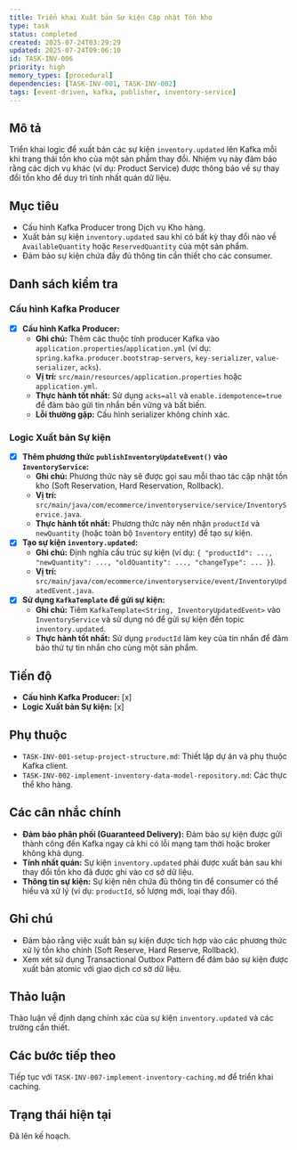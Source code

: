 ```yaml
---
title: Triển khai Xuất bản Sự kiện Cập nhật Tồn kho
type: task
status: completed
created: 2025-07-24T03:29:29
updated: 2025-07-24T09:06:10
id: TASK-INV-006
priority: high
memory_types: [procedural]
dependencies: [TASK-INV-001, TASK-INV-002]
tags: [event-driven, kafka, publisher, inventory-service]
---
```


## Mô tả

Triển khai logic để xuất bản các sự kiện `inventory.updated` lên Kafka mỗi khi trạng thái tồn kho của một sản phẩm thay đổi. Nhiệm vụ này đảm bảo rằng các dịch vụ khác (ví dụ: Product Service) được thông báo về sự thay đổi tồn kho để duy trì tính nhất quán dữ liệu.

## Mục tiêu

*   Cấu hình Kafka Producer trong Dịch vụ Kho hàng.
*   Xuất bản sự kiện `inventory.updated` sau khi có bất kỳ thay đổi nào về `AvailableQuantity` hoặc `ReservedQuantity` của một sản phẩm.
*   Đảm bảo sự kiện chứa đầy đủ thông tin cần thiết cho các consumer.

## Danh sách kiểm tra

### Cấu hình Kafka Producer
- [x] **Cấu hình Kafka Producer:**
    - **Ghi chú:** Thêm các thuộc tính producer Kafka vào `application.properties`/`application.yml` (ví dụ: `spring.kafka.producer.bootstrap-servers`, `key-serializer`, `value-serializer`, `acks`).
    - **Vị trí:** `src/main/resources/application.properties` hoặc `application.yml`.
    - **Thực hành tốt nhất:** Sử dụng `acks=all` và `enable.idempotence=true` để đảm bảo gửi tin nhắn bền vững và bất biến.
    - **Lỗi thường gặp:** Cấu hình serializer không chính xác.

### Logic Xuất bản Sự kiện
- [x] **Thêm phương thức `publishInventoryUpdateEvent()` vào `InventoryService`:**
    - **Ghi chú:** Phương thức này sẽ được gọi sau mỗi thao tác cập nhật tồn kho (Soft Reservation, Hard Reservation, Rollback).
    - **Vị trí:** `src/main/java/com/ecommerce/inventoryservice/service/InventoryService.java`.
    - **Thực hành tốt nhất:** Phương thức này nên nhận `productId` và `newQuantity` (hoặc toàn bộ `Inventory` entity) để tạo sự kiện.
- [x] **Tạo sự kiện `inventory.updated`:**
    - **Ghi chú:** Định nghĩa cấu trúc sự kiện (ví dụ: `{ "productId": ..., "newQuantity": ..., "oldQuantity": ..., "changeType": ... }`).
    - **Vị trí:** `src/main/java/com/ecommerce/inventoryservice/event/InventoryUpdatedEvent.java`.
- [x] **Sử dụng `KafkaTemplate` để gửi sự kiện:**
    - **Ghi chú:** Tiêm `KafkaTemplate<String, InventoryUpdatedEvent>` vào `InventoryService` và sử dụng nó để gửi sự kiện đến topic `inventory.updated`.
    - **Thực hành tốt nhất:** Sử dụng `productId` làm key của tin nhắn để đảm bảo thứ tự tin nhắn cho cùng một sản phẩm.

## Tiến độ

*   **Cấu hình Kafka Producer:** [x]
*   **Logic Xuất bản Sự kiện:** [x]

## Phụ thuộc

*   `TASK-INV-001-setup-project-structure.md`: Thiết lập dự án và phụ thuộc Kafka client.
*   `TASK-INV-002-implement-inventory-data-model-repository.md`: Các thực thể kho hàng.

## Các cân nhắc chính

*   **Đảm bảo phân phối (Guaranteed Delivery):** Đảm bảo sự kiện được gửi thành công đến Kafka ngay cả khi có lỗi mạng tạm thời hoặc broker không khả dụng.
*   **Tính nhất quán:** Sự kiện `inventory.updated` phải được xuất bản sau khi thay đổi tồn kho đã được ghi vào cơ sở dữ liệu.
*   **Thông tin sự kiện:** Sự kiện nên chứa đủ thông tin để consumer có thể hiểu và xử lý (ví dụ: `productId`, số lượng mới, loại thay đổi).

## Ghi chú

*   Đảm bảo rằng việc xuất bản sự kiện được tích hợp vào các phương thức xử lý tồn kho chính (Soft Reserve, Hard Reserve, Rollback).
*   Xem xét sử dụng Transactional Outbox Pattern để đảm bảo sự kiện được xuất bản atomic với giao dịch cơ sở dữ liệu.

## Thảo luận

Thảo luận về định dạng chính xác của sự kiện `inventory.updated` và các trường cần thiết.

## Các bước tiếp theo

Tiếp tục với `TASK-INV-007-implement-inventory-caching.md` để triển khai caching.

## Trạng thái hiện tại

Đã lên kế hoạch.